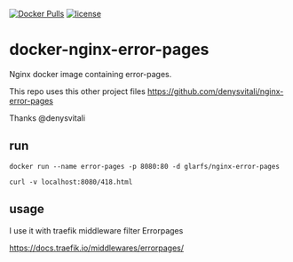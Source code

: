 [![Docker Pulls](https://img.shields.io/docker/pulls/glarfs/nginx-error-pages.svg)](https://hub.docker.com/r/glarfs/nginx-error-pages/)
[![license](https://img.shields.io/github/license/glarfs/docker-nginx-error-pages.svg)](https://github.com/glarfs/docker-nginx-error-pages/blob/master/LICENSE)
# docker-nginx-error-pages
Nginx docker image containing error-pages.

This repo uses this other project files
https://github.com/denysvitali/nginx-error-pages

Thanks  @denysvitali 


## run
```
docker run --name error-pages -p 8080:80 -d glarfs/nginx-error-pages

curl -v localhost:8080/418.html
```

## usage

I use it with traefik middleware filter Errorpages

https://docs.traefik.io/middlewares/errorpages/
